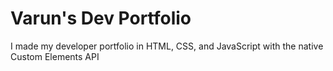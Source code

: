 # Varun's Dev Portfolio

I made my developer portfolio in HTML, CSS, and JavaScript with the native Custom Elements API
